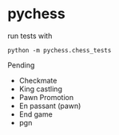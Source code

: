 # pychess

run tests with
```
python -m pychess.chess_tests
```

Pending

- Checkmate
- King castling
- Pawn Promotion
- En passant (pawn)
- End game
- pgn